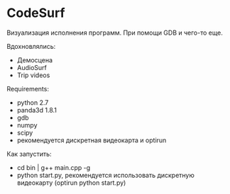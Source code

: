CodeSurf
========

Визуализация исполнения программ. При помощи GDB и чего-то еще.

Вдохновлялись:

* Демосцена
* AudioSurf
* Trip videos

Requirements:

* python 2.7
* panda3d 1.8.1
* gdb
* numpy
* scipy
* рекомендуется дискретная видеокарта и optirun

Как запустить:

* cd bin | g++ main.cpp -g
* python start.py, рекомендуется использовать дискретную видеокарту (optirun python start.py)

